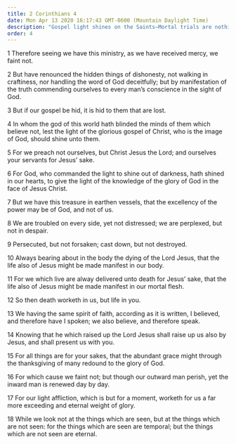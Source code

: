 ```yaml
---
title: 2 Corinthians 4
date: Mon Apr 13 2020 16:17:43 GMT-0600 (Mountain Daylight Time)
description: "Gospel light shines on the Saints—Mortal trials are nothing as contrasted with eternal glory."
order: 4
---
```


1 Therefore seeing we have this ministry, as we have received mercy, we faint not.

2 But have renounced the hidden things of dishonesty, not walking in craftiness, nor handling the word of God deceitfully; but by manifestation of the truth commending ourselves to every man’s conscience in the sight of God.

3 But if our gospel be hid, it is hid to them that are lost.

4 In whom the god of this world hath blinded the minds of them which believe not, lest the light of the glorious gospel of Christ, who is the image of God, should shine unto them.

5 For we preach not ourselves, but Christ Jesus the Lord; and ourselves your servants for Jesus’ sake.

6 For God, who commanded the light to shine out of darkness, hath shined in our hearts, to give the light of the knowledge of the glory of God in the face of Jesus Christ.

7 But we have this treasure in earthen vessels, that the excellency of the power may be of God, and not of us.

8 We are troubled on every side, yet not distressed; we are perplexed, but not in despair.

9 Persecuted, but not forsaken; cast down, but not destroyed.

10 Always bearing about in the body the dying of the Lord Jesus, that the life also of Jesus might be made manifest in our body.

11 For we which live are alway delivered unto death for Jesus’ sake, that the life also of Jesus might be made manifest in our mortal flesh.

12 So then death worketh in us, but life in you.

13 We having the same spirit of faith, according as it is written, I believed, and therefore have I spoken; we also believe, and therefore speak.

14 Knowing that he which raised up the Lord Jesus shall raise up us also by Jesus, and shall present us with you.

15 For all things are for your sakes, that the abundant grace might through the thanksgiving of many redound to the glory of God.

16 For which cause we faint not; but though our outward man perish, yet the inward man is renewed day by day.

17 For our light affliction, which is but for a moment, worketh for us a far more exceeding and eternal weight of glory.

18 While we look not at the things which are seen, but at the things which are not seen: for the things which are seen are temporal; but the things which are not seen are eternal.
